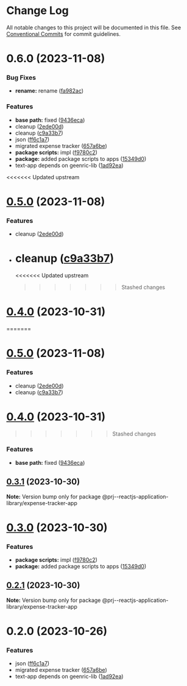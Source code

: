 # Change Log

All notable changes to this project will be documented in this file.
See [Conventional Commits](https://conventionalcommits.org) for commit guidelines.

# 0.6.0 (2023-11-08)

### Bug Fixes

-   **rename:** rename ([fa982ac](https://github.com/paulAlexSerban/prj--reactjs-application-library/commit/fa982ac05c386e2f9563611d754b73bc08b54894))

### Features

-   **base path:** fixed ([9436eca](https://github.com/paulAlexSerban/prj--reactjs-application-library/commit/9436ecafd5addb266153737a53f95922733b9a63))
-   cleanup ([2ede00d](https://github.com/paulAlexSerban/prj--reactjs-application-library/commit/2ede00d0519aa9857de4906406eae8c8b6dc7e2b))
-   cleanup ([c9a33b7](https://github.com/paulAlexSerban/prj--reactjs-application-library/commit/c9a33b7d30ea76795eddc63df5c086c11131aca5))
-   json ([ff6c1a7](https://github.com/paulAlexSerban/prj--reactjs-application-library/commit/ff6c1a7c419f4e66511235803ec26a9db5a85314))
-   migrated expense tracker ([657a6be](https://github.com/paulAlexSerban/prj--reactjs-application-library/commit/657a6bef2fb694fa88de672cb984d293dfe4847c))
-   **package scripts:** impl ([f9780c2](https://github.com/paulAlexSerban/prj--reactjs-application-library/commit/f9780c2896d185c8adf83f5af0782939e799b430))
-   **package:** added package scripts to apps ([15349d0](https://github.com/paulAlexSerban/prj--reactjs-application-library/commit/15349d0e3d3eac4222a99a42b28d4d67b764557f))
-   text-app depends on geenric-lib ([1ad92ea](https://github.com/paulAlexSerban/prj--reactjs-application-library/commit/1ad92eaae9a45363ffd4876bf89218c87f798de0))

<<<<<<< Updated upstream

# [0.5.0](https://github.com/paulAlexSerban/prj--reactjs-component-lib/compare/@prj--reactjs-component-lib/expense-tracker-app@0.4.0...@prj--reactjs-component-lib/expense-tracker-app@0.5.0) (2023-11-08)

### Features

-   cleanup ([2ede00d](https://github.com/paulAlexSerban/prj--reactjs-component-lib/commit/2ede00d0519aa9857de4906406eae8c8b6dc7e2b))
-   # cleanup ([c9a33b7](https://github.com/paulAlexSerban/prj--reactjs-component-lib/commit/c9a33b7d30ea76795eddc63df5c086c11131aca5))
    <<<<<<< Updated upstream
    > > > > > > > Stashed changes

# [0.4.0](https://github.com/paulAlexSerban/prj--reactjs-component-lib/compare/@prj--reactjs-component-lib/expense-tracker-app@0.3.1...@prj--reactjs-component-lib/expense-tracker-app@0.4.0) (2023-10-31)

=======

# [0.5.0](https://github.com/paulAlexSerban/prj--reactjs-application-library/compare/@prj--reactjs-application-library/expense-tracker-app@0.4.0...@prj--reactjs-application-library/expense-tracker-app@0.5.0) (2023-11-08)

### Features

-   cleanup ([2ede00d](https://github.com/paulAlexSerban/prj--reactjs-application-library/commit/2ede00d0519aa9857de4906406eae8c8b6dc7e2b))
-   cleanup ([c9a33b7](https://github.com/paulAlexSerban/prj--reactjs-application-library/commit/c9a33b7d30ea76795eddc63df5c086c11131aca5))

# [0.4.0](https://github.com/paulAlexSerban/prj--reactjs-application-library/compare/@prj--reactjs-application-library/expense-tracker-app@0.3.1...@prj--reactjs-application-library/expense-tracker-app@0.4.0) (2023-10-31)

> > > > > > > Stashed changes

### Features

-   **base path:** fixed ([9436eca](https://github.com/paulAlexSerban/prj--reactjs-application-library/commit/9436ecafd5addb266153737a53f95922733b9a63))

## [0.3.1](https://github.com/paulAlexSerban/prj--reactjs-application-library/compare/@prj--reactjs-application-library/expense-tracker-app@0.3.0...@prj--reactjs-application-library/expense-tracker-app@0.3.1) (2023-10-30)

**Note:** Version bump only for package @prj--reactjs-application-library/expense-tracker-app

# [0.3.0](https://github.com/paulAlexSerban/prj--reactjs-application-library/compare/@prj--reactjs-application-library/expense-tracker-app@0.2.1...@prj--reactjs-application-library/expense-tracker-app@0.3.0) (2023-10-30)

### Features

-   **package scripts:** impl ([f9780c2](https://github.com/paulAlexSerban/prj--reactjs-application-library/commit/f9780c2896d185c8adf83f5af0782939e799b430))
-   **package:** added package scripts to apps ([15349d0](https://github.com/paulAlexSerban/prj--reactjs-application-library/commit/15349d0e3d3eac4222a99a42b28d4d67b764557f))

## [0.2.1](https://github.com/paulAlexSerban/prj--reactjs-application-library/compare/@prj--reactjs-application-library/expense-tracker-app@0.2.0...@prj--reactjs-application-library/expense-tracker-app@0.2.1) (2023-10-30)

**Note:** Version bump only for package @prj--reactjs-application-library/expense-tracker-app

# 0.2.0 (2023-10-26)

### Features

-   json ([ff6c1a7](https://github.com/paulAlexSerban/prj--reactjs-application-library/commit/ff6c1a7c419f4e66511235803ec26a9db5a85314))
-   migrated expense tracker ([657a6be](https://github.com/paulAlexSerban/prj--reactjs-application-library/commit/657a6bef2fb694fa88de672cb984d293dfe4847c))
-   text-app depends on geenric-lib ([1ad92ea](https://github.com/paulAlexSerban/prj--reactjs-application-library/commit/1ad92eaae9a45363ffd4876bf89218c87f798de0))
